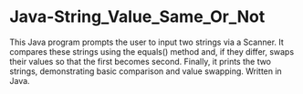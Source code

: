 # Java-String_Value_Same_Or_Not
This Java program prompts the user to input two strings via a Scanner. It compares these strings using the equals() method and, if they differ, swaps their values so that the first becomes second. Finally, it prints the two strings, demonstrating basic comparison and value swapping. Written in Java.
